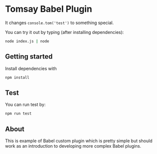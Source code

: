 # Tomsay Babel Plugin

It changes `console.tom('test')` to something special.

You can try it out by typing (after installing dependencies):

```bash
node index.js | node
```

## Getting started
Install dependencies with
```bash
npm install
```

## Test
You can run test by:
```bash
npm run test
```

## About
This is example of Babel custom plugin which is pretty simple but should work as an introduction to developing more complex Babel plugins.

